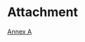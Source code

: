 # Attachment

<a href="/Income Tax: Country-by-country Reporting/Attachment/Annex A.pdf" download>Annex A</a>



